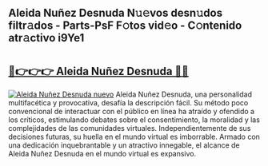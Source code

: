 ## Aleida Nuñez Desnuda N𝚞𝚎vos desn𝚞dos filtr𝚊dos - Parts-PsF F𝚘tos vid𝚎o - C𝚘ntenido atr𝚊ctivo i9Ye1

# <h2><a href="http://mb9ggiz.tromn.icu/?c=Aleida+Nu%c3%b1ez+Desnuda">🔗👉👉👉 Aleida Nuñez Desnuda 🔗🔗</a></h2>

[![Aleida Nuñez Desnuda nuevo](https://i.imgur.com/pEAQMta.gif)](http://mb9ggiz.tromn.icu/?c=Aleida+Nu%c3%b1ez+Desnuda)
Aleida Nuñez Desnuda, una personalidad multifacética y provocativa, desafía la descripción fácil. Su método poco convencional de interactuar con el público en línea ha atraído y ofendido a los críticos, estimulando debates sobre el consentimiento, la moralidad y las complejidades de las comunidades virtuales. Independientemente de sus decisiones futuras, su huella en el mundo virtual es imborrable. Armado con una dedicación inquebrantable y un atractivo innegable, el alcance de Aleida Nuñez Desnuda en el mundo virtual es expansivo.
